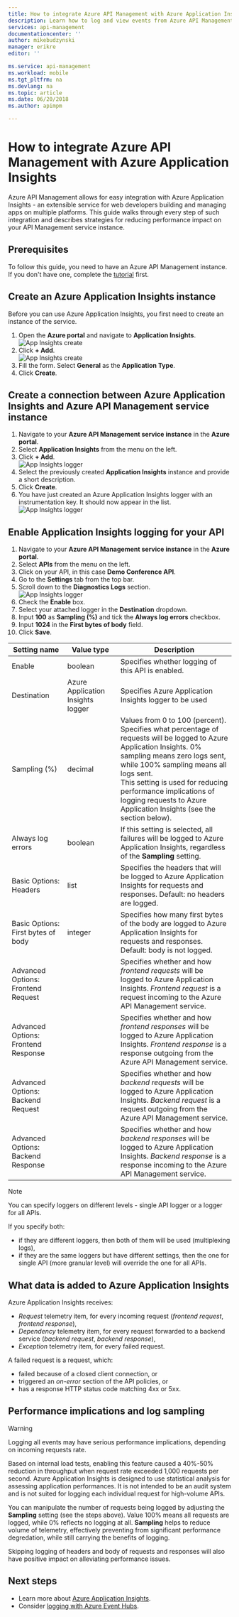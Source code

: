 ```yaml
---
title: How to integrate Azure API Management with Azure Application Insights | Microsoft Docs
description: Learn how to log and view events from Azure API Management in Azure Application Insights.
services: api-management
documentationcenter: ''
author: mikebudzynski
manager: erikre
editor: ''

ms.service: api-management
ms.workload: mobile
ms.tgt_pltfrm: na
ms.devlang: na
ms.topic: article
ms.date: 06/20/2018
ms.author: apimpm

---
```


# How to integrate Azure API Management with Azure Application Insights

Azure API Management allows for easy integration with Azure Application Insights - an extensible service for web developers building and managing apps on multiple platforms. This guide walks through every step of such integration and describes strategies for reducing performance impact on your API Management service instance.

## Prerequisites

To follow this guide, you need to have an Azure API Management instance. If you don't have one, complete the [tutorial](get-started-create-service-instance.md) first.

## Create an Azure Application Insights instance

Before you can use Azure Application Insights, you first need to create an instance of the service.

1. Open the **Azure portal** and navigate to **Application Insights**.  
    ![App Insights create](media/api-management-howto-app-insights/apim-app-insights-instance-1.png)  
2. Click **+ Add**.  
    ![App Insights create](media/api-management-howto-app-insights/apim-app-insights-instance-2.png)  
3. Fill the form. Select **General** as the **Application Type**.
4. Click **Create**.

## Create a connection between Azure Application Insights and Azure API Management service instance

1. Navigate to your **Azure API Management service instance** in the **Azure portal**.
2. Select **Application Insights** from the menu on the left.
3. Click **+ Add**.  
    ![App Insights logger](media/api-management-howto-app-insights/apim-app-insights-logger-1.png)  
4. Select the previously created **Application Insights** instance and provide a short description.
5. Click **Create**.
6. You have just created an Azure Application Insights logger with an instrumentation key. It should now appear in the list.  
    ![App Insights logger](media/api-management-howto-app-insights/apim-app-insights-logger-2.png)  

## Enable Application Insights logging for your API

1. Navigate to your **Azure API Management service instance** in the **Azure portal**.
2. Select **APIs** from the menu on the left.
3. Click on your API, in this case **Demo Conference API**.
4. Go to the **Settings** tab from the top bar.
5. Scroll down to the **Diagnostics Logs** section.  
    ![App Insights logger](media/api-management-howto-app-insights/apim-app-insights-api-1.png)  
6. Check the **Enable** box.
7. Select your attached logger in the **Destination** dropdown.
8. Input **100** as **Sampling (%)** and tick the **Always log errors** checkbox.
9. Input **1024** in the **First bytes of body** field.
10. Click **Save**.

| Setting name                        | Value type                        | Description                                                                                                                                                                                                                                                                                                                                      |
|-------------------------------------|-----------------------------------|--------------------------------------------------------------------------------------------------------------------------------------------------------------------------------------------------------------------------------------------------------------------------------------------------------------------------------------------------|
| Enable                              | boolean                           | Specifies whether logging of this API is enabled.                                                                                                                                                                                                                                                                                                |
| Destination                         | Azure Application Insights logger | Specifies Azure Application Insights logger to be used                                                                                                                                                                                                                                                                                           |
| Sampling (%)                        | decimal                           | Values from 0 to 100 (percent). <br/> Specifies what percentage of requests will be logged to Azure Application Insights. 0% sampling means zero logs sent, while 100% sampling means all logs sent. <br/> This setting is used for reducing performance implications of logging requests to Azure Application Insights (see the section below). |
| Always log errors                   | boolean                           | If this setting is selected, all failures will be logged to Azure Application Insights, regardless of the **Sampling** setting.                                                                                                                                                                                                                  |
| Basic Options: Headers              | list                              | Specifies the headers that will be logged to Azure Application Insights for requests and responses.  Default: no headers are logged.                                                                                                                                                                                                             |
| Basic Options: First bytes of body  | integer                           | Specifies how many first bytes of the body are logged to Azure Application Insights for requests and responses.  Default: body is not logged.                                                                                                                                                                                              |
| Advanced Options: Frontend Request  |                                   | Specifies whether and how *frontend requests* will be logged to Azure Application Insights. *Frontend request* is a request incoming to the Azure API Management service.                                                                                                                                                                        |
| Advanced Options: Frontend Response |                                   | Specifies whether and how *frontend responses* will be logged to Azure Application Insights. *Frontend response* is a response outgoing from the Azure API Management service.                                                                                                                                                                   |
| Advanced Options: Backend Request   |                                   | Specifies whether and how *backend requests* will be logged to Azure Application Insights. *Backend request* is a request outgoing from the Azure API Management service.                                                                                                                                                                        |
| Advanced Options: Backend Response  |                                   | Specifies whether and how *backend responses* will be logged to Azure Application Insights. *Backend response* is a response incoming to the Azure API Management service.                                                                                                                                                                       |

> [!NOTE]
> You can specify loggers on different levels - single API logger or a logger for all APIs.
>  
> If you specify both:
> + if they are different loggers, then both of them will be used (multiplexing logs),
> + if they are the same loggers but have different settings, then the one for single API (more granular level) will override the one for all APIs.

## What data is added to Azure Application Insights

Azure Application Insights receives:

+ *Request* telemetry item, for every incoming request (*frontend request*, *frontend response*),
+ *Dependency* telemetry item, for every request forwarded to a backend service (*backend request*, *backend response*),
+ *Exception* telemetry item, for every failed request.

A failed request is a request, which:

+ failed because of a closed client connection, or
+ triggered an *on-error* section of the API policies, or
+ has a response HTTP status code matching 4xx or 5xx.

## Performance implications and log sampling

> [!WARNING]
> Logging all events may have serious performance implications, depending on incoming requests rate.

Based on internal load tests, enabling this feature caused a 40%-50% reduction in throughput when request rate exceeded 1,000 requests per second. Azure Application Insights is designed to use statistical analysis for assessing application performances. It is not intended to be an audit system and is not suited for logging each individual request for high-volume APIs.

You can manipulate the number of requests being logged by adjusting the **Sampling** setting (see the steps above). Value 100% means all requests are logged, while 0% reflects no logging at all. **Sampling** helps to reduce volume of telemetry, effectively preventing from significant performance degredation, while still carrying the benefits of logging.

Skipping logging of headers and body of requests and responses will also have positive impact on alleviating performance issues.

## Next steps

+ Learn more about [Azure Application Insights](https://docs.microsoft.com/en-us/azure/application-insights/).
+ Consider [logging with Azure Event Hubs](api-management-howto-log-event-hubs.md).

